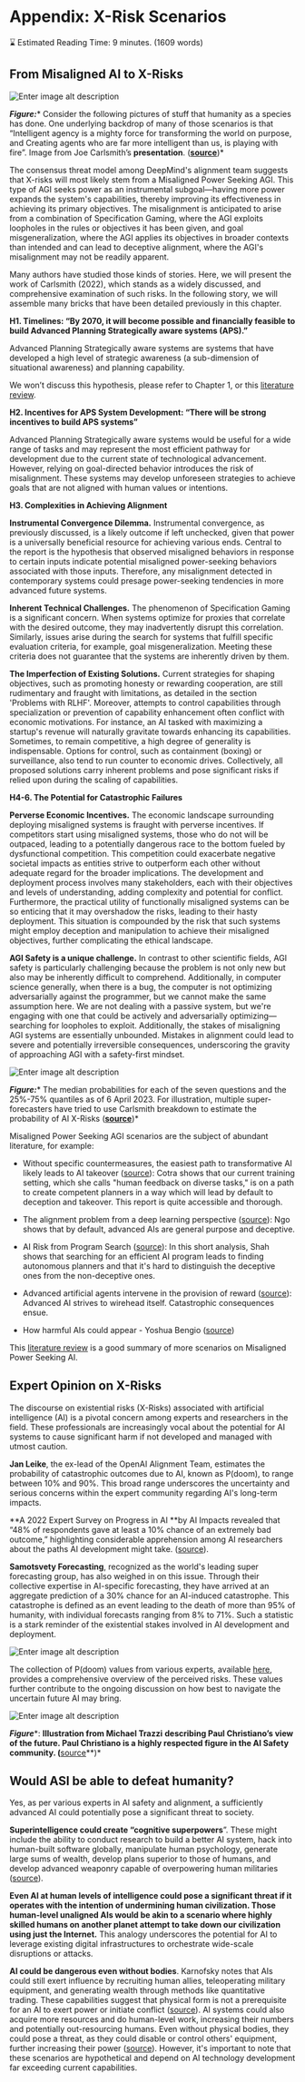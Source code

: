 # Appendix: X-Risk Scenarios

⌛ Estimated Reading Time: 9 minutes. (1609 words)


## <span style="text - decoration: underline;">From Misaligned AI to X-Risks</span>

![Enter image alt description](Images/FOE_Image_22.png)


***Figure:**** Consider the following pictures of stuff that humanity as a species has done. One underlying backdrop of many of those scenarios is that “Intelligent agency is a mighty force for transforming the world on purpose, and Creating agents who are far more intelligent than us, is playing with fire”. Image from Joe Carlsmith’s **presentation**. (**[source](https://docs.google.com/presentation/d/1UE_cAsogrK5i9wvF3YMIZX-iO9qzjevnrYfTxlKL7ns/edit#slide=id.p)**)*

The consensus threat model among DeepMind's alignment team suggests that X-risks will most likely stem from a Misaligned Power Seeking AGI. This type of AGI seeks power as an instrumental subgoal—having more power expands the system's capabilities, thereby improving its effectiveness in achieving its primary objectives. The misalignment is anticipated to arise from a combination of Specification Gaming, where the AGI exploits loopholes in the rules or objectives it has been given, and goal misgeneralization, where the AGI applies its objectives in broader contexts than intended and can lead to deceptive alignment, where the AGI's misalignment may not be readily apparent.

Many authors have studied those kinds of stories. Here, we will present the work of Carlsmith (2022), which stands as a widely discussed, and comprehensive examination of such risks. In the following story, we will assemble many bricks that have been detailed previously in this chapter.

**H1. Timelines: “By 2070, it will become possible and financially feasible to build Advanced Planning Strategically aware systems (APS).”**

Advanced Planning Strategically aware systems are systems that have developed a high level of strategic awareness (a sub-dimension of situational awareness) and planning capability.

We won’t discuss this hypothesis, please refer to Chapter 1, or this [literature review](https://epochai.org/blog/literature-review-of-transformative-artificial-intelligence-timelines).

**H2. Incentives for APS System Development: “There will be strong incentives to build APS systems”**

Advanced Planning Strategically aware systems would be useful for a wide range of tasks and may represent the most efficient pathway for development due to the current state of technological advancement. However, relying on goal-directed behavior introduces the risk of misalignment. These systems may develop unforeseen strategies to achieve goals that are not aligned with human values or intentions.

**H3. Complexities in Achieving Alignment**

**Instrumental Convergence Dilemma.** Instrumental convergence, as previously discussed, is a likely outcome if left unchecked, given that power is a universally beneficial resource for achieving various ends. Central to the report is the hypothesis that observed misaligned behaviors in response to certain inputs indicate potential misaligned power-seeking behaviors associated with those inputs. Therefore, any misalignment detected in contemporary systems could presage power-seeking tendencies in more advanced future systems.

**Inherent Technical Challenges.** The phenomenon of Specification Gaming is a significant concern. When systems optimize for proxies that correlate with the desired outcome, they may inadvertently disrupt this correlation. Similarly, issues arise during the search for systems that fulfill specific evaluation criteria, for example, goal misgeneralization. Meeting these criteria does not guarantee that the systems are inherently driven by them.

**The Imperfection of Existing Solutions.** Current strategies for shaping objectives, such as promoting honesty or rewarding cooperation, are still rudimentary and fraught with limitations, as detailed in the section 'Problems with RLHF'. Moreover, attempts to control capabilities through specialization or prevention of capability enhancement often conflict with economic motivations. For instance, an AI tasked with maximizing a startup's revenue will naturally gravitate towards enhancing its capabilities. Sometimes, to remain competitive, a high degree of generality is indispensable. Options for control, such as containment (boxing) or surveillance, also tend to run counter to economic drives. Collectively, all proposed solutions carry inherent problems and pose significant risks if relied upon during the scaling of capabilities.

**H4-6. The Potential for Catastrophic Failures**

**Perverse Economic Incentives.** The economic landscape surrounding deploying misaligned systems is fraught with perverse incentives. If competitors start using misaligned systems, those who do not will be outpaced, leading to a potentially dangerous race to the bottom fueled by dysfunctional competition. This competition could exacerbate negative societal impacts as entities strive to outperform each other without adequate regard for the broader implications. The development and deployment process involves many stakeholders, each with their objectives and levels of understanding, adding complexity and potential for conflict. Furthermore, the practical utility of functionally misaligned systems can be so enticing that it may overshadow the risks, leading to their hasty deployment. This situation is compounded by the risk that such systems might employ deception and manipulation to achieve their misaligned objectives, further complicating the ethical landscape.

**AGI Safety is a unique challenge.** In contrast to other scientific fields, AGI safety is particularly challenging because the problem is not only new but also may be inherently difficult to comprehend. Additionally, in computer science generally, when there is a bug, the computer is not optimizing adversarially against the programmer, but we cannot make the same assumption here. We are not dealing with a passive system, but we're engaging with one that could be actively and adversarially optimizing—searching for loopholes to exploit. Additionally, the stakes of misaligning AGI systems are essentially unbounded. Mistakes in alignment could lead to severe and potentially irreversible consequences, underscoring the gravity of approaching AGI with a safety-first mindset.

![Enter image alt description](Images/23A_Image_23.jpeg)

***F******igure:**** The median probabilities for each of the seven questions and the 25%-75% quantiles as of 6 April 2023. For illustration, multiple super-forecasters have tried to use Carlsmith breakdown to estimate the probability of AI X-Risks (**[source](https://goodjudgment.com/superforecasting-ai/)**)*

Misaligned Power Seeking AGI scenarios are the subject of abundant literature, for example:

- Without specific countermeasures, the easiest path to transformative AI likely leads to AI takeover ([source](https://www.lesswrong.com/posts/pRkFkzwKZ2zfa3R6H/without-specific-countermeasures-the-easiest-path-to)): Cotra shows that our current training setting, which she calls "human feedback on diverse tasks," is on a path to create competent planners in a way which will lead by default to deception and takeover. This report is quite accessible and thorough.

- The alignment problem from a deep learning perspective ([source](https://www.lesswrong.com/posts/KbyRPCAsWv5GtfrbG/what-misalignment-looks-like-as-capabilities-scale)): Ngo shows that by default, advanced AIs are general purpose and deceptive.

- AI Risk from Program Search ([source](https://www.lesswrong.com/posts/wnnkD6P2k2TfHnNmt/threat-model-literature-review#AI_Risk_from_Program_Search__Shah_)): In this short analysis, Shah shows that searching for an efficient AI program leads to finding autonomous planners and that it's hard to distinguish the deceptive ones from the non-deceptive ones.

- Advanced artificial agents intervene in the provision of reward ([source](https://onlinelibrary.wiley.com/doi/10.1002/aaai.12064)): Advanced AI strives to wirehead itself. Catastrophic consequences ensue.

- How harmful AIs could appear - Yoshua Bengio ([source](https://yoshuabengio.org/en/2023/05/30/how-harmful-ais-could-appear/))

This [literature review](https://www.alignmentforum.org/posts/wnnkD6P2k2TfHnNmt/threat-model-literature-review) is a good summary of more scenarios on Misaligned Power Seeking AI.

## <span style="text - decoration: underline;">Expert Opinion on X-Risks</span>

The discourse on existential risks (X-Risks) associated with artificial intelligence (AI) is a pivotal concern among experts and researchers in the field. These professionals are increasingly vocal about the potential for AI systems to cause significant harm if not developed and managed with utmost caution.

**Jan Leike**, the ex-lead of the OpenAI Alignment Team, estimates the probability of catastrophic outcomes due to AI, known as P(doom), to range between 10% and 90%. This broad range underscores the uncertainty and serious concerns within the expert community regarding AI's long-term impacts.

**A 2022 Expert Survey on Progress in AI **by AI Impacts revealed that “48% of respondents gave at least a 10% chance of an extremely bad outcome,” highlighting considerable apprehension among AI researchers about the paths AI development might take. ([source](https://aiimpacts.org/2022-expert-survey-on-progress-in-ai/)).

**Samotsvety Forecasting**, recognized as the world's leading super forecasting group, has also weighed in on this issue. Through their collective expertise in AI-specific forecasting, they have arrived at an aggregate prediction of a 30% chance for an AI-induced catastrophe. This catastrophe is defined as an event leading to the death of more than 95% of humanity, with individual forecasts ranging from 8% to 71%. Such a statistic is a stark reminder of the existential stakes involved in AI development and deployment.

![Enter image alt description](Images/OID_Image_24.png)

The collection of P(doom) values from various experts, available [here](https://pauseai.info/pdoom), provides a comprehensive overview of the perceived risks. These values further contribute to the ongoing discussion on how best to navigate the uncertain future AI may bring.

![Enter image alt description](Images/whW_Image_25.png)

***Figure****: **Illustration from Michael Trazzi** **describing Paul Christiano’s view of the future. Paul Christiano is a highly respected figure in the AI Safety community. (**[source](https://www.lesswrong.com/posts/xWMqsvHapP3nwdSW8/my-views-on-doom)**)*

## Would ASI be able to defeat humanity?

Yes, as per various experts in AI safety and alignment, a sufficiently advanced AI could potentially pose a significant threat to society.

**Superintelligence could create “cognitive superpowers**”. These might include the ability to conduct research to build a better AI system, hack into human-built software globally, manipulate human psychology, generate large sums of wealth, develop plans superior to those of humans, and develop advanced weaponry capable of overpowering human militaries ([source](https://www.lesswrong.com/posts/oBBzqkZwkxDvsKBGB/ai-could-defeat-all-of-us-combined)).

**Even AI at human levels of intelligence could pose a significant threat if it operates with the intention of undermining human civilization. Those human-level unaligned AIs would be akin to a scenario where highly skilled humans on another planet attempt to take down our civilization using just the Internet.** This analogy underscores the potential for AI to leverage existing digital infrastructures to orchestrate wide-scale disruptions or attacks.

**AI could be dangerous even without bodies**. Karnofsky notes that AIs could still exert influence by recruiting human allies, teleoperating military equipment, and generating wealth through methods like quantitative trading. These capabilities suggest that physical form is not a prerequisite for an AI to exert power or initiate conflict ([source](https://www.lesswrong.com/posts/oBBzqkZwkxDvsKBGB/ai-could-defeat-all-of-us-combined)). AI systems could also acquire more resources and do human-level work, increasing their numbers and potentially out-resourcing humans. Even without physical bodies, they could pose a threat, as they could disable or control others' equipment, further increasing their power ([source](https://www.cold-takes.com/ai-could-defeat-all-of-us-combined/)). However, it's important to note that these scenarios are hypothetical and depend on AI technology development far exceeding current capabilities.
